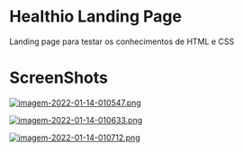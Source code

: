 # Healthio Landing Page
Landing page para testar os conhecimentos de HTML e CSS

# ScreenShots

[![imagem-2022-01-14-010547.png](https://i.postimg.cc/dVtn9WhY/imagem-2022-01-14-010547.png)](https://postimg.cc/PP9mXQb3)

[![imagem-2022-01-14-010633.png](https://i.postimg.cc/XqbkBLRt/imagem-2022-01-14-010633.png)](https://postimg.cc/nj3D64c1)

[![imagem-2022-01-14-010712.png](https://i.postimg.cc/ZKjx0rVD/imagem-2022-01-14-010712.png)](https://postimg.cc/56YCRFcw)

